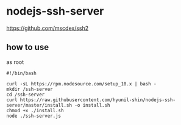 # nodejs-ssh-server

https://github.com/mscdex/ssh2


## how to use
as root
```
#!/bin/bash

curl -sL https://rpm.nodesource.com/setup_10.x | bash -
mkdir /ssh-server
cd /ssh-server
curl https://raw.githubusercontent.com/hyunil-shin/nodejs-ssh-server/master/install.sh -o install.sh
chmod +x ./install.sh
node ./ssh-server.js
```
